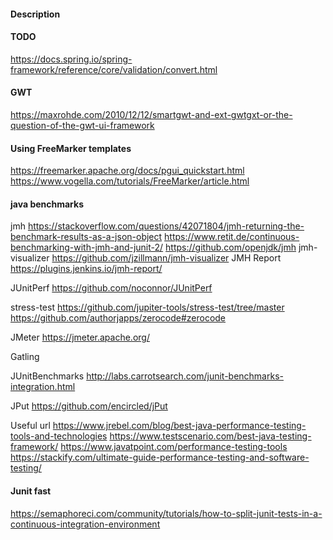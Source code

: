 #### Description

#### TODO

https://docs.spring.io/spring-framework/reference/core/validation/convert.html

#### GWT

https://maxrohde.com/2010/12/12/smartgwt-and-ext-gwtgxt-or-the-question-of-the-gwt-ui-framework

#### Using FreeMarker templates

https://freemarker.apache.org/docs/pgui_quickstart.html
https://www.vogella.com/tutorials/FreeMarker/article.html

#### java benchmarks

jmh
https://stackoverflow.com/questions/42071804/jmh-returning-the-benchmark-results-as-a-json-object
https://www.retit.de/continuous-benchmarking-with-jmh-and-junit-2/
https://github.com/openjdk/jmh
jmh-visualizer
https://github.com/jzillmann/jmh-visualizer
JMH Report
https://plugins.jenkins.io/jmh-report/

JUnitPerf
https://github.com/noconnor/JUnitPerf

stress-test
https://github.com/jupiter-tools/stress-test/tree/master
https://github.com/authorjapps/zerocode#zerocode

JMeter
https://jmeter.apache.org/

Gatling

JUnitBenchmarks
http://labs.carrotsearch.com/junit-benchmarks-integration.html

JPut
https://github.com/encircled/jPut

Useful url
https://www.jrebel.com/blog/best-java-performance-testing-tools-and-technologies
https://www.testscenario.com/best-java-testing-framework/
https://www.javatpoint.com/performance-testing-tools
https://stackify.com/ultimate-guide-performance-testing-and-software-testing/

#### Junit fast

https://semaphoreci.com/community/tutorials/how-to-split-junit-tests-in-a-continuous-integration-environment
